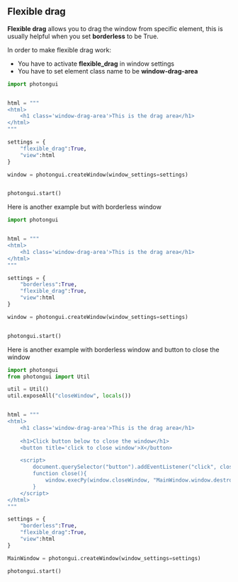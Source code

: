 ## Flexible drag

**Flexible drag** allows you to drag the window from specific element, this is usually helpful when you set **borderless** to be True.

In order to make flexible drag work:
- You have to activate **flexible_drag** in window settings
- You have to set element class name to be **window-drag-area**

```python
import photongui


html = """
<html>
    <h1 class='window-drag-area'>This is the drag area</h1>
</html>
"""

settings = {
    "flexible_drag":True,
    "view":html
}

window = photongui.createWindow(window_settings=settings)


photongui.start()
```

Here is another example but with borderless window

```python
import photongui


html = """
<html>
    <h1 class='window-drag-area'>This is the drag area</h1>
</html>
"""

settings = {
    "borderless":True,
    "flexible_drag":True,
    "view":html
}

window = photongui.createWindow(window_settings=settings)


photongui.start()
```

Here is another example with borderless window and button to close the window

```python
import photongui
from photongui import Util

util = Util()
util.exposeAll("closeWindow", locals())


html = """
<html>
    <h1 class='window-drag-area'>This is the drag area</h1>
    
    <h1>Click button below to close the window</h1>
    <button title='click to close window'>X</button>

    <script>
        document.querySelector("button").addEventListener("click", close);
        function close(){
            window.execPy(window.closeWindow, "MainWindow.window.destroy()")
        }
    </script>
</html>
"""

settings = {
    "borderless":True,
    "flexible_drag":True,
    "view":html
}

MainWindow = photongui.createWindow(window_settings=settings)

photongui.start()
```